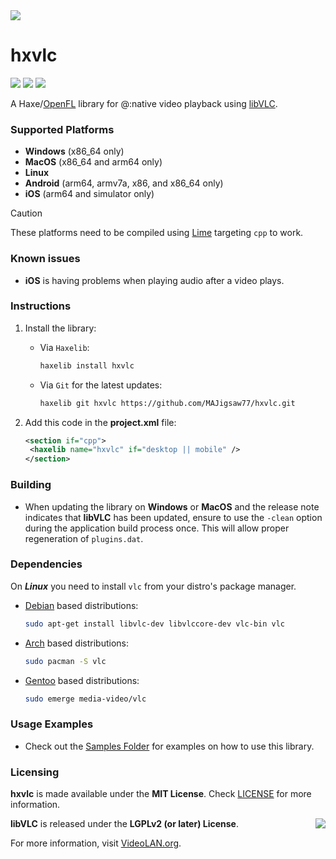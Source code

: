 <img src="https://github.com/MAJigsaw77/hxvlc/raw/main/logo.png" align="center" />

# hxvlc

![](https://img.shields.io/github/repo-size/MAJigsaw77/hxvlc) ![](https://badgen.net/github/open-issues/MAJigsaw77/hxvlc) ![](https://badgen.net/badge/license/MIT/green)

A Haxe/[OpenFL](https://www.openfl.org) library for @:native video playback using [libVLC](https://www.videolan.org/vlc/libvlc.html).

### Supported Platforms

- **Windows** (x86_64 only)
- **MacOS** (x86_64 and arm64 only)
- **Linux**
- **Android** (arm64, armv7a, x86, and x86_64 only)
- **iOS** (arm64 and simulator only)

> [!CAUTION]
> These platforms need to be compiled using [Lime](https://lime.openfl.org) targeting `cpp` to work.

### Known issues

- **iOS** is having problems when playing audio after a video plays.

### Instructions

1. Install the library:
   - Via `Haxelib`:
     ```bash
     haxelib install hxvlc
     ```
   - Via `Git` for the latest updates:
     ```bash
     haxelib git hxvlc https://github.com/MAJigsaw77/hxvlc.git
     ```

3. Add this code in the **project.xml** file:
   ```xml
   <section if="cpp">
   	<haxelib name="hxvlc" if="desktop || mobile" />
   </section>
   ```

### Building

- When updating the library on **Windows** or **MacOS** and the release note indicates that **libVLC** has been updated, ensure to use the `-clean` option during the application build process once. This will allow proper regeneration of `plugins.dat`.

### Dependencies

On ***Linux*** you need to install `vlc` from your distro's package manager.

* [Debian](https://debian.org) based distributions:
  ```bash
  sudo apt-get install libvlc-dev libvlccore-dev vlc-bin vlc
  ```
* [Arch](https://archlinux.org) based distributions:
  ```bash
  sudo pacman -S vlc
  ```
* [Gentoo](https://gentoo.org) based distributions:
  ```bash
  sudo emerge media-video/vlc
  ```

### Usage Examples

- Check out the [Samples Folder](samples/) for examples on how to use this library.

### Licensing

**hxvlc** is made available under the **MIT License**. Check [LICENSE](./LICENSE) for more information.

<a href="https://www.videolan.org/vlc/libvlc.html">
	<img src="https://images.videolan.org/images/goodies/Cone-Video-small.png" align="right" />
</a>

**libVLC** is released under the **LGPLv2 (or later) License**.

For more information, visit [VideoLAN.org](https://videolan.org/legal.html).
